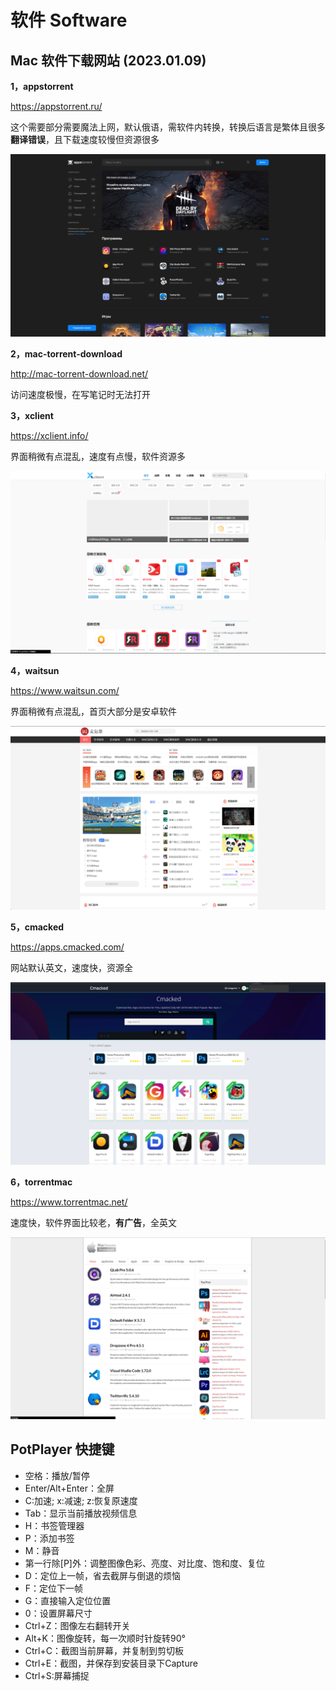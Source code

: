 # 软件 Software





## Mac 软件下载网站 (2023.01.09)

**1，appstorrent**

https://appstorrent.ru/

这个需要部分需要魔法上网，默认俄语，需软件内转换，转换后语言是繁体且很多**翻译错误**，且下载速度较慢但资源很多

![img](readme.assets/99a02a487cc17e3ad6a21cabb84b21b5d96a0f1a.png)



**2，mac-torrent-download**

http://mac-torrent-download.net/

访问速度极慢，在写笔记时无法打开



**3，xclient**

https://xclient.info/

界面稍微有点混乱，速度有点慢，软件资源多

![img](readme.assets/3b63722ffe80d3f5aef5e2c40f8b89835c69cdf5.png)


**4，waitsun**

https://www.waitsun.com/

界面稍微有点混乱，首页大部分是安卓软件

![img](readme.assets/631a66dfab0aecac4c993835bbd1916ec6824a37.png)


**5，cmacked**

https://apps.cmacked.com/

网站默认英文，速度快，资源全

![img](readme.assets/7e721cb52dc3e9ac6f0ac6da9de8a4552901deed.png)


**6，torrentmac**

https://www.torrentmac.net/

速度快，软件界面比较老，**有广告**，全英文

![img](readme.assets/dabda1caa7d4aecec949a0dcc5c5f019807107f1.png)









## PotPlayer 快捷键

- 空格：播放/暂停
- Enter/Alt+Enter：全屏
- C:加速; x:减速;  z:恢复原速度
- Tab：显示当前播放视频信息
- H：书签管理器
- P：添加书签
- M：静音
- 第一行除[P]外：调整图像色彩、亮度、对比度、饱和度、复位
- D：定位上一帧，省去截屏与倒退的烦恼
- F：定位下一帧
- G：直接输入定位位置
- 0：设置屏幕尺寸
- Ctrl+Z：图像左右翻转开关
- Alt+K：图像旋转，每一次顺时针旋转90°
- Ctrl+C：截图当前屏幕，并复制到剪切板
- Ctrl+E：截图，并保存到安装目录下Capture
- Ctrl+S:屏幕捕捉